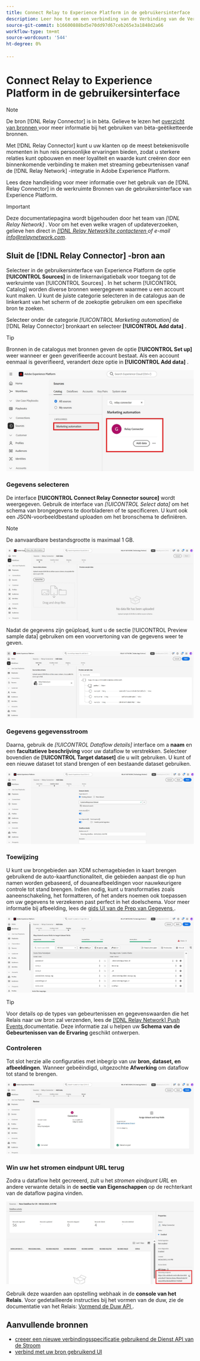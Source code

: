 ```yaml
---
title: Connect Relay to Experience Platform in de gebruikersinterface
description: Leer hoe te om een verbinding van de Verbinding van de Verbinding van de Relais douanebron tot stand te brengen gebruikend de UI van Adobe Experience Platform.
source-git-commit: b16600888bd5e70dd97d67ceb265e3a1848d2a66
workflow-type: tm+mt
source-wordcount: '544'
ht-degree: 0%

---
```


# Connect Relay to Experience Platform in de gebruikersinterface

>[!NOTE]
>
>De bron [!DNL Relay Connector] is in bèta. Gelieve te lezen het [ overzicht van bronnen ](../../../../home.md#terms-and-conditions) voor meer informatie bij het gebruiken van bèta-geëtiketteerde bronnen.

Met [!DNL Relay Connector] kunt u uw klanten op de meest betekenisvolle momenten in hun reis persoonlijke ervaringen bieden, zodat u sterkere relaties kunt opbouwen en meer loyaliteit en waarde kunt creëren door een binnenkomende verbinding te maken met streaming gebeurtenissen vanaf de [!DNL Relay Network] -integratie in Adobe Experience Platform.

Lees deze handleiding voor meer informatie over het gebruik van de [!DNL Relay Connector] in de werkruimte Bronnen van de gebruikersinterface van Experience Platform.

>[!IMPORTANT]
>
>Deze documentatiepagina wordt bijgehouden door het team van *[!DNL Relay Network]* . Voor om het even welke vragen of updateverzoeken, gelieve hen direct in *[[!DNL Relay Network]te contacteren ](https://www.relaynetwork.com/) of e-mail [ info@relaynetwork.com](mailto:info@relaynetwork.com)*.

## Sluit de [!DNL Relay Connector] -bron aan

Selecteer in de gebruikersinterface van Experience Platform de optie **[!UICONTROL Sources]** in de linkernavigatiebalk voor toegang tot de werkruimte van [!UICONTROL Sources] . In het scherm [!UICONTROL Catalog] worden diverse bronnen weergegeven waarmee u een account kunt maken. U kunt de juiste categorie selecteren in de catalogus aan de linkerkant van het scherm of de zoekoptie gebruiken om een specifieke bron te zoeken.

Selecteer onder de categorie *[!UICONTROL Marketing automation]* de [!DNL Relay Connector] bronkaart en selecteer **[!UICONTROL Add data]** .

>[!TIP]
>
>Bronnen in de catalogus met bronnen geven de optie **[!UICONTROL Set up]** weer wanneer er geen geverifieerde account bestaat. Als een account eenmaal is geverifieerd, verandert deze optie in **[!UICONTROL Add data]** .

![ de cataloguspagina van de bronwerkruimte.](../../../../images/tutorials/create/relay-connector/relay-source.jpg)

### Gegevens selecteren

De interface **[!UICONTROL Connect Relay Connector source]** wordt weergegeven. Gebruik de interface van *[!UICONTROL Select data]* om het schema van brongegevens te doorbladeren of te specificeren. U kunt ook een JSON-voorbeeldbestand uploaden om het bronschema te definiëren.

>[!NOTE]
>
>De aanvaardbare bestandsgrootte is maximaal 1 GB.

![ de uitgezochte gegevensinterface ](../../../../images/tutorials/create/relay-connector/upload-data.jpg)

Nadat de gegevens zijn geüpload, kunt u de sectie [!UICONTROL Preview sample data] gebruiken om een voorvertoning van de gegevens weer te geven.

![ de geüploade gegevens.](../../../../images/tutorials/create/relay-connector/uploaded-data.jpg)

### Gegevens gegevensstroom

Daarna, gebruik de *[!UICONTROL Dataflow details]* interface om a **naam** en een **facultatieve beschrijving** voor uw dataflow te verstrekken. Selecteer bovendien de **[!UICONTROL Target dataset]** die u wilt gebruiken. U kunt of een nieuwe dataset tot stand brengen of een bestaande dataset gebruiken.

![ de dataflow detailinterface. ](../../../../images/tutorials/create/relay-connector/dataflow.jpg)

### Toewijzing

U kunt uw brongebieden aan XDM schemagebieden in kaart brengen gebruikend de auto-kaartfunctionaliteit, die gebieden aanpast die op hun namen worden gebaseerd, of douaneafbeeldingen voor nauwkeurigere controle tot stand brengen. Indien nodig, kunt u transformaties zoals aaneenschakeling, het formatteren, of het anders noemen ook toepassen om uw gegevens te verzekeren past perfect in het doelschema. Voor meer informatie bij afbeelding, lees de [ gids UI van de Prep van Gegevens ](../../../../../data-prep/ui/mapping.md).

![ de toewijzingsinterface in het bronwerkschema.](../../../../images/tutorials/create/relay-connector/mapping.jpg)

>[!TIP]
>
>Voor details op de types van gebeurtenissen en gegevenswaarden die het Relais naar uw bron zal verzenden, lees de [[!DNL Relay Network]  Push Events ](https://docs.relaynetwork.com/docs/push-events) documentatie. Deze informatie zal u helpen uw **Schema van de Gebeurtenissen van de Ervaring** geschikt ontwerpen.

### Controleren

Tot slot herzie alle configuraties met inbegrip van uw **bron, dataset, en afbeeldingen**. Wanneer gebeëindigd, uitgezochte **Afwerking** om dataflow tot stand te brengen.

![ de overzichtsstap van het bronwerkschema.](../../../../images/tutorials/create/relay-connector/review.jpg)

### Win uw het stromen eindpunt URL terug

Zodra u dataflow hebt gecreeerd, zult u het *stromen eindpunt URL* en andere verwante details in de **sectie van Eigenschappen** op de rechterkant van de dataflow pagina vinden.

![ de dataflow eigenschappen ](../../../../images/tutorials/create/relay-connector/streaming-endpoint.jpg)

Gebruik deze waarden aan opstelling webhaak in de **console van het Relais**. Voor gedetailleerde instructies bij het vormen van de duw, zie de documentatie van het Relais: [ Vormend de Duw API ](https://docs.relaynetwork.com/docs/configuring-the-push-api).

## Aanvullende bronnen

* [ creeer een nieuwe verbindingsspecificatie gebruikend de Dienst API van de Stroom ](https://experienceleague.adobe.com/nl/docs/experience-platform/sources/sdk/streaming-sdk/create)
* [ verbind met uw bron gebruikend UI ](https://experienceleague.adobe.com/nl/docs/experience-platform/sources/sdk/streaming-sdk/submit#test-your-source-using-the-ui)
